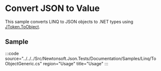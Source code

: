 ﻿# Convert JSON to Value

This sample converts LINQ to JSON objects to .NET types using [JToken.ToObject](/api/newtonsoft/json/linq/jtoken/#method-toobject).

## Sample

:::code source="../../../Src/Newtonsoft.Json.Tests/Documentation/Samples/Linq/ToObjectGeneric.cs" region="Usage" title="Usage" :::
